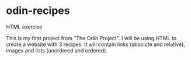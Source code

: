 # odin-recipes
HTML exercise

This is my first project from "The Odin Project".
I will be using HTML to create a website with 3 recipes.
It will contain links (absolute and relative), images and lists (unordered and ordered).
